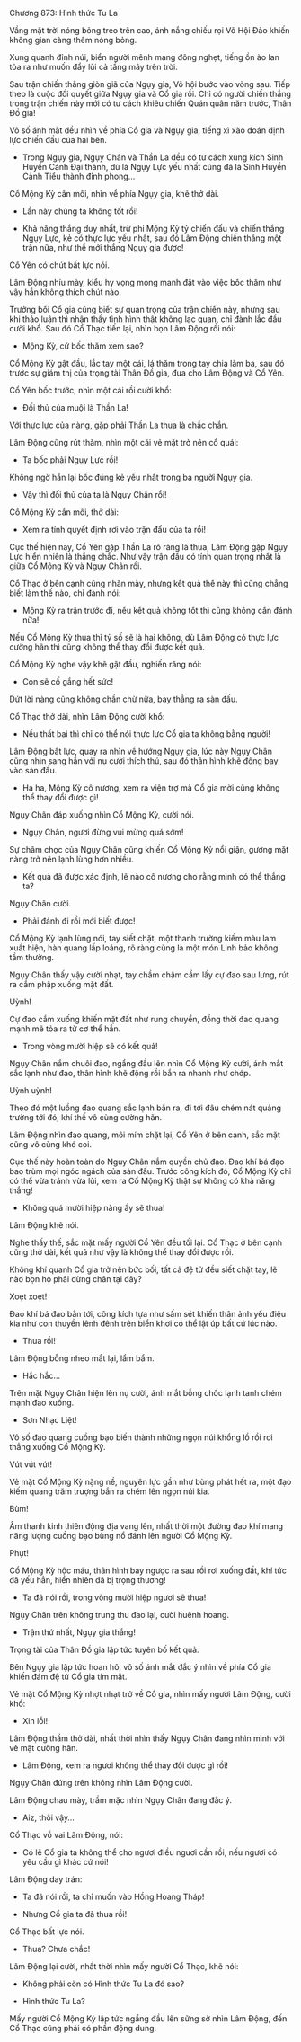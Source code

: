 




Chương 873: Hình thức Tu La


Vầng mặt trời nóng bỏng treo trên cao, ánh nắng chiếu rọi Võ Hội Đảo khiến không gian càng thêm nóng bỏng.

Xung quanh đỉnh núi, biển người mênh mang đông nghẹt, tiếng ồn ào lan tỏa ra như muốn đẩy lùi cả tầng mây trên trời.

Sau trận chiến thắng giòn giã của Ngụy gia, Võ hội bước vào vòng sau. Tiếp theo là cuộc đối quyết giữa Ngụy gia và Cổ gia rồi. Chỉ có người chiến thắng trong trận chiến này mới có tư cách khiêu chiến Quán quân năm trước, Thân Đồ gia!

Vô số ánh mắt đều nhìn về phía Cổ gia và Ngụy gia, tiếng xì xào đoán định lực chiến đấu của hai bên.

- Trong Ngụy gia, Ngụy Chân và Thần La đều có tư cách xung kích Sinh Huyền Cảnh Đại thành, dù là Ngụy Lực yếu nhất cũng đã là Sinh Huyền Cảnh Tiểu thành đỉnh phong…

Cổ Mộng Kỳ cắn môi, nhìn về phía Ngụy gia, khẽ thở dài.

- Lần này chúng ta không tốt rồi!

- Khả năng thắng duy nhất, trừ phi Mộng Kỳ tỷ chiến đấu và chiến thắng Ngụy Lực, kẻ có thực lực yếu nhất, sau đó Lâm Động chiến thắng một trận nữa, như thế mới thắng Ngụy gia được!

Cổ Yên có chút bất lực nói.

Lâm Động nhíu mày, kiểu hy vọng mong manh đặt vào việc bốc thăm như vậy hắn không thích chút nào.

Trưởng bối Cổ gia cũng biết sự quan trọng của trận chiến này, nhưng sau khi thảo luận thì nhận thấy tình hình thật không lạc quan, chỉ đành lắc đầu cười khổ. Sau đó Cổ Thạc tiến lại, nhìn bọn Lâm Động rồi nói:

- Mộng Kỳ, cứ bốc thăm xem sao?

Cổ Mộng Kỳ gật đầu, lắc tay một cái, lá thăm trong tay chia làm ba, sau đó trước sự giám thị của trọng tài Thân Đồ gia, đưa cho Lâm Động và Cổ Yên.

Cổ Yên bốc trước, nhìn một cái rồi cười khổ:

- Đối thủ của muội là Thần La!

Với thực lực của nàng, gặp phải Thần La thua là chắc chắn.

Lâm Động cũng rút thăm, nhìn một cái vẻ mặt trở nên cổ quái:

- Ta bốc phải Ngụy Lực rồi!

Không ngờ hắn lại bốc đúng kẻ yếu nhất trong ba người Ngụy gia.

- Vậy thì đối thủ của ta là Ngụy Chân rồi!

Cổ Mộng Kỳ cắn môi, thở dài:

- Xem ra tính quyết định rơi vào trận đấu của ta rồi!

Cục thế hiện nay, Cổ Yên gặp Thần La rõ ràng là thua, Lâm Động gặp Ngụy Lực hiển nhiên là thắng chắc. Như vậy trận đấu có tính quan trọng nhất là giữa Cổ Mộng Kỳ và Ngụy Chân rồi.

Cổ Thạc ở bên cạnh cũng nhăn mày, nhưng kết quả thế này thì cũng chẳng biết làm thế nào, chỉ đành nói:

- Mộng Kỳ ra trận trước đi, nếu kết quả không tốt thì cũng không cần đánh nữa!

Nếu Cổ Mộng Kỳ thua thì tỷ số sẽ là hai không, dù Lâm Động có thực lực cường hãn thì cũng không thể thay đổi được kết quả.

Cổ Mộng Kỳ nghe vậy khẽ gật đầu, nghiến răng nói:

- Con sẽ cố gắng hết sức!

Dứt lời nàng cũng không chần chừ nữa, bay thẳng ra sàn đấu.

Cổ Thạc thở dài, nhìn Lâm Động cười khổ:

- Nếu thất bại thì chỉ có thể nói thực lực Cổ gia ta không bằng người!

Lâm Động bất lực, quay ra nhìn về hướng Ngụy gia, lúc này Ngụy Chân cũng nhìn sang hắn với nụ cười thích thú, sau đó thân hình khẽ động bay vào sàn đấu.

- Ha ha, Mộng Kỳ cô nương, xem ra viện trợ mà Cổ gia mời cũng không thể thay đổi được gì!

Ngụy Chân đáp xuống nhìn Cổ Mộng Kỳ, cười nói.

- Ngụy Chân, ngươi đừng vui mừng quá sớm!

Sự châm chọc của Ngụy Chân cũng khiến Cổ Mộng Kỳ nổi giận, gương mặt nàng trở nên lạnh lùng hơn nhiều.

- Kết quả đã được xác định, lẽ nào cô nương cho rằng mình có thể thắng ta?

Ngụy Chân cười.

- Phải đánh đi rồi mới biết được!

Cổ Mộng Kỳ lạnh lùng nói, tay siết chặt, một thanh trường kiếm màu lam xuất hiện, hàn quang lấp loáng, rõ ràng cũng là một món Linh bảo không tầm thường.

Ngụy Chân thấy vậy cười nhạt, tay chầm chậm cầm lấy cự đao sau lưng, rút ra cắm phập xuống mặt đất.

Uỳnh!

Cự đao cắm xuống khiến mặt đất như rung chuyển, đồng thời đao quang mạnh mẽ tỏa ra từ cơ thể hắn.

- Trong vòng mười hiệp sẽ có kết quả!

Ngụy Chân nắm chuôi đao, ngẩng đầu lên nhìn Cổ Mộng Kỳ cười, ánh mắt sắc lạnh như đao, thân hình khẽ động rồi bắn ra nhanh như chớp.

Uỳnh uỳnh!

Theo đó một luồng đao quang sắc lạnh bắn ra, đi tới đâu chém nát quảng trường tới đó, khí thế vô cùng cường hãn.

Lâm Động nhìn đao quang, môi mím chặt lại, Cổ Yên ở bên cạnh, sắc mặt cũng vô cùng khó coi.

Cục thế này hoàn toàn do Ngụy Chân nắm quyền chủ đạo. Đao khí bá đạo bao trùm mọi ngóc ngách của sàn đấu. Trước công kích đó, Cổ Mộng Kỳ chỉ có thể vừa tránh vừa lùi, xem ra Cổ Mộng Kỳ thật sự không có khả năng thắng!

- Không quá mười hiệp nàng ấy sẽ thua!

Lâm Động khẽ nói.

Nghe thấy thế, sắc mặt mấy người Cổ Yên đều tối lại. Cổ Thạc ở bên cạnh cũng thở dài, kết quả như vậy là không thể thay đổi được rồi.

Không khí quanh Cổ gia trở nên bức bối, tất cả đệ tử đều siết chặt tay, lẽ nào bọn họ phải dừng chân tại đây?

Xoẹt xoẹt!

Đao khí bá đạo bắn tới, công kích tựa như sấm sét khiến thân ảnh yểu điệu kia như con thuyền lênh đênh trên biển khơi có thể lật úp bất cứ lúc nào.

- Thua rồi!

Lâm Động bỗng nheo mắt lại, lẩm bẩm.

- Hắc hắc…

Trên mặt Ngụy Chân hiện lên nụ cười, ánh mắt bỗng chốc lạnh tanh chém mạnh đao xuống.

- Sơn Nhạc Liệt!

Vô số đao quang cuồng bạo biến thành những ngọn núi khổng lồ rồi rơi thẳng xuống Cổ Mộng Kỳ.

Vút vút vút!

Vẻ mặt Cổ Mộng Kỳ nặng nề, nguyên lực gần như bùng phát hết ra, một đạo kiếm quang trăm trượng bắn ra chém lên ngọn núi kia.

Bùm!

Âm thanh kinh thiên động địa vang lên, nhất thời một đường đao khí mang năng lượng cuồng bạo bùng nổ đánh lên người Cổ Mộng Kỳ.

Phụt!

Cổ Mộng Kỳ hộc máu, thân hình bay ngược ra sau rồi rơi xuống đất, khí tức đã yếu hẳn, hiển nhiên đã bị trọng thương!

- Ta đã nói rồi, trong vòng mười hiệp ngươi sẽ thua!

Ngụy Chân trên không trung thu đao lại, cười huênh hoang.

- Trận thứ nhất, Ngụy gia thắng!

Trọng tài của Thân Đồ gia lập tức tuyên bố kết quả.

Bên Ngụy gia lập tức hoan hô, vô số ánh mắt đắc ý nhìn về phía Cổ gia khiến đám đệ tử Cổ gia tím mặt.

Vẻ mặt Cổ Mộng Kỳ nhợt nhạt trở về Cổ gia, nhìn mấy người Lâm Động, cười khổ:

- Xin lỗi!

Lâm Động thầm thở dài, nhất thời nhìn thấy Ngụy Chân đang nhìn mình với vẻ mặt cường hãn.

- Lâm Động, xem ra ngươi không thể thay đổi được gì rồi!

Ngụy Chân đứng trên không nhìn Lâm Động cười.

Lâm Động chau mày, trầm mặc nhìn Ngụy Chân đang đắc ý.

- Aiz, thôi vậy…

Cổ Thạc vỗ vai Lâm Động, nói:

- Có lẽ Cổ gia ta không thể cho ngươi điều ngươi cần rồi, nếu ngươi có yêu cầu gì khác cứ nói!

Lâm Động day trán:

- Ta đã nói rồi, ta chỉ muốn vào Hồng Hoang Tháp!

- Nhưng Cổ gia ta đã thua rồi!

Cổ Thạc bất lực nói.

- Thua? Chưa chắc!

Lâm Động lại cười, nhất thời nhìn mấy người Cổ Thạc, khẽ nói:

- Không phải còn có Hình thức Tu La đó sao?

- Hình thức Tu La?

Mấy người Cổ Mộng Kỳ lập tức ngẩng đầu lên sững sờ nhìn Lâm Động, đến Cổ Thạc cũng phải có phần động dung.




